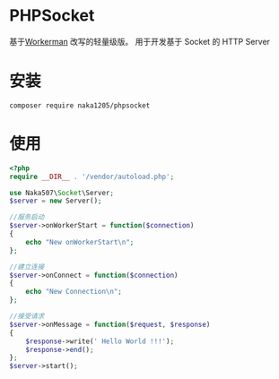 PHPSocket 
=================
基于[Workerman](https://github.com/walkor/Workerman) 改写的轻量级版。
用于开发基于 Socket 的 HTTP Server

安装
=======
```
composer require naka1205/phpsocket
```

使用
=======

```php
<?php
require __DIR__ . '/vendor/autoload.php';

use Naka507\Socket\Server;
$server = new Server();

//服务启动
$server->onWorkerStart = function($connection)
{
    echo "New onWorkerStart\n";
};

//建立连接
$server->onConnect = function($connection)
{
    echo "New Connection\n";
};

//接受请求
$server->onMessage = function($request, $response)
{
    $response->write(' Hello World !!!');
    $response->end();
};
$server->start();

```